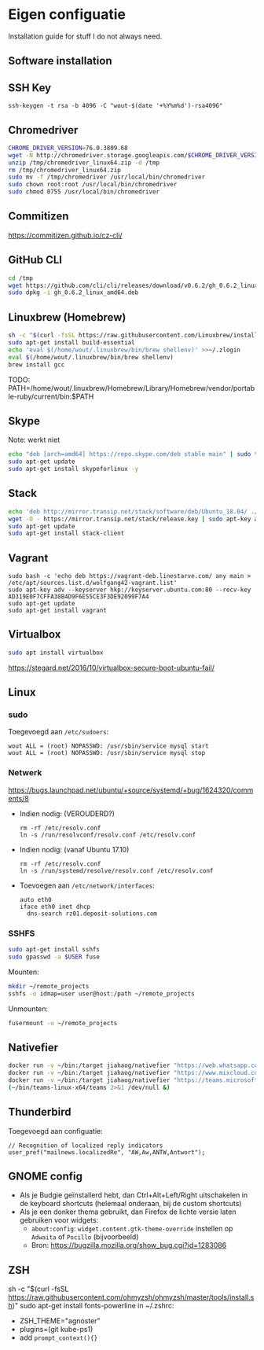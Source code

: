 # Eigen configuatie

Installation guide for stuff I do not always need.

## Software installation

## SSH Key

```
ssh-keygen -t rsa -b 4096 -C "wout-$(date '+%Y%m%d')-rsa4096"
```

## Chromedriver

```bash
CHROME_DRIVER_VERSION=76.0.3809.68
wget -N http://chromedriver.storage.googleapis.com/$CHROME_DRIVER_VERSION/chromedriver_linux64.zip -P /tmp
unzip /tmp/chromedriver_linux64.zip -d /tmp
rm /tmp/chromedriver_linux64.zip
sudo mv -f /tmp/chromedriver /usr/local/bin/chromedriver
sudo chown root:root /usr/local/bin/chromedriver
sudo chmod 0755 /usr/local/bin/chromedriver
```

## Commitizen

https://commitizen.github.io/cz-cli/


## GitHub CLI

```sh
cd /tmp
wget https://github.com/cli/cli/releases/download/v0.6.2/gh_0.6.2_linux_amd64.deb
sudo dpkg -i gh_0.6.2_linux_amd64.deb
```


## Linuxbrew (Homebrew)
```bash
sh -c "$(curl -fsSL https://raw.githubusercontent.com/Linuxbrew/install/master/install.sh)"
sudo apt-get install build-essential
echo 'eval $(/home/wout/.linuxbrew/bin/brew shellenv)' >>~/.zlogin
eval $(/home/wout/.linuxbrew/bin/brew shellenv)
brew install gcc
```

TODO: PATH=/home/wout/.linuxbrew/Homebrew/Library/Homebrew/vendor/portable-ruby/current/bin:$PATH


## Skype

Note: werkt niet
```sh
echo "deb [arch=amd64] https://repo.skype.com/deb stable main" | sudo tee /etc/apt/sources.list.d/skypeforlinux.list
sudo apt-get update
sudo apt-get install skypeforlinux -y 
```


## Stack

```bash
echo 'deb http://mirror.transip.net/stack/software/deb/Ubuntu_18.04/ ./' | sudo tee /etc/apt/  sources.list.d/stack-client.list
wget -O - https://mirror.transip.net/stack/release.key | sudo apt-key add -
sudo apt-get update
sudo apt-get install stack-client
```

## Vagrant

```
sudo bash -c 'echo deb https://vagrant-deb.linestarve.com/ any main > /etc/apt/sources.list.d/wolfgang42-vagrant.list'
sudo apt-key adv --keyserver hkp://keyserver.ubuntu.com:80 --recv-key AD319E0F7CFFA38B4D9F6E55CE3F3DE92099F7A4
sudo apt-get update
sudo apt-get install vagrant
```

## Virtualbox

```bash
sudo apt install virtualbox
```

https://stegard.net/2016/10/virtualbox-secure-boot-ubuntu-fail/


## Linux

### sudo

Toegevoegd aan `/etc/sudoers`:
```
wout ALL = (root) NOPASSWD: /usr/sbin/service mysql start
wout ALL = (root) NOPASSWD: /usr/sbin/service mysql stop
```

### Netwerk

https://bugs.launchpad.net/ubuntu/+source/systemd/+bug/1624320/comments/8

* Indien nodig: (VEROUDERD?)
  ```
  rm -rf /etc/resolv.conf
  ln -s /run/resolvconf/resolv.conf /etc/resolv.conf
  ```
* Indien nodig: (vanaf Ubuntu 17.10)
  ```
  rm -rf /etc/resolv.conf
  ln -s /run/systemd/resolve/resolv.conf /etc/resolv.conf
  ```
* Toevoegen aan `/etc/network/interfaces`:
  ```
  auto eth0
  iface eth0 inet dhcp
    dns-search rz01.deposit-solutions.com
    ```

### SSHFS

```sh
sudo apt-get install sshfs
sudo gpasswd -a $USER fuse
```

Mounten:
```sh
mkdir ~/remote_projects
sshfs -o idmap=user user@host:/path ~/remote_projects
```

Unmounten:
```sh
fusermount -u ~/remote_projects
```

## Nativefier

```sh
docker run -v ~/bin:/target jiahaog/nativefier "https://web.whatsapp.com/" /target/ --single-instance --name "WhatsApp"
docker run -v ~/bin:/target jiahaog/nativefier "https://www.mixcloud.com/" /target/ --single-instance --name "Mixcloud"
docker run -v ~/bin:/target jiahaog/nativefier "https://teams.microsoft.com/" /target/ --single-instance --name "Teams"
(~/bin/teams-linux-x64/teams 2>&1 /dev/null &)

```


## Thunderbird

Toegevoegd aan configuatie:
```
// Recognition of localized reply indicators
user_pref("mailnews.localizedRe", "AW,Aw,ANTW,Antwort");
```


## GNOME config

* Als je Budgie geïnstallerd hebt, dan Ctrl+Alt+Left/Right uitschakelen in de keyboard shortcuts (helemaal onderaan, bij de custom shortcuts)
* Als je een donker thema gebruikt, dan Firefox de lichte versie laten gebruiken voor widgets:
  * `about:config`: `widget.content.gtk-theme-override` instellen op `Adwaita` of `Pocillo` (bijvoorbeeld)
  * Bron: https://bugzilla.mozilla.org/show_bug.cgi?id=1283086


## ZSH

sh -c "$(curl -fsSL https://raw.githubusercontent.com/ohmyzsh/ohmyzsh/master/tools/install.sh)"
sudo apt-get install fonts-powerline
in ~/.zshrc:
* ZSH_THEME="agnoster"
* plugins=(git kube-ps1)
* add `prompt_context(){}`
